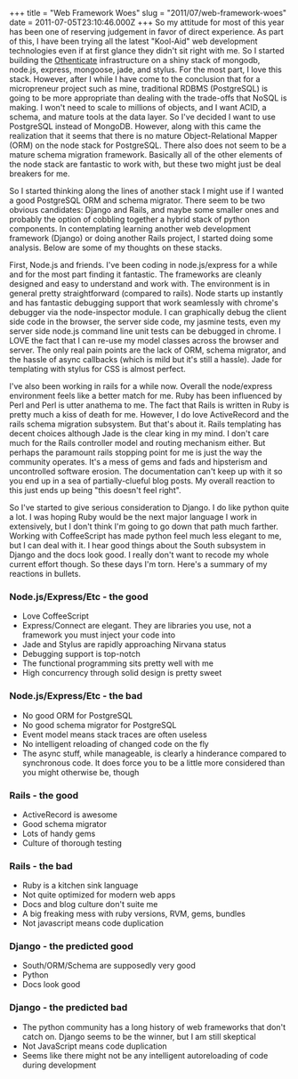+++
title = "Web Framework Woes"
slug = "2011/07/web-framework-woes"
date = 2011-07-05T23:10:46.000Z
+++
So my attitude for most of this year has been one of reserving judgement in favor of direct experience. As part of this, I have been trying all the latest "Kool-Aid" web development technologies even if at first glance they didn't sit right with me. So I started building the [Othenticate](http://othenticate.com) infrastructure on a shiny stack of mongodb, node.js, express, mongoose, jade, and stylus. For the most part, I love this stack. However, after I while I have come to the conclusion that for a micropreneur project such as mine, traditional RDBMS (PostgreSQL) is going to be more appropriate than dealing with the trade-offs that NoSQL is making. I won't need to scale to millions of objects, and I want ACID, a schema, and mature tools at the data layer. So I've decided I want to use PostgreSQL instead of MongoDB. However, along with this came the realization that it seems that there is no mature Object-Relational Mapper (ORM) on the node stack for PostgreSQL. There also does not seem to be a mature schema migration framework. Basically all of the other elements of the node stack are fantastic to work with, but these two might just be deal breakers for me.

So I started thinking along the lines of another stack I might use if I wanted a good PostgreSQL ORM and schema migrator. There seem to be two obvious candidates: Django and Rails, and maybe some smaller ones and probably the option of cobbling together a hybrid stack of python components. In contemplating learning another web development framework (Django) or doing another Rails project, I started doing some analysis. Below are some of my thoughts on these stacks.

First, Node.js and friends. I've been coding in node.js/express for a while and for the most part finding it fantastic. The frameworks are cleanly designed and easy to understand and work with. The environment is in general pretty straightforward (compared to rails). Node starts up instantly and has fantastic debugging support that work seamlessly with chrome's debugger via the node-inspector module. I can graphically debug the client side code in the browser, the server side code, my jasmine tests, even my server side node.js command line unit tests can be debugged in chrome. I LOVE the fact that I can re-use my model classes across the browser and server. The only real pain points are the lack of ORM, schema migrator, and the hassle of async callbacks (which is mild but it's still a hassle). Jade for templating with stylus for CSS is almost perfect.

I've also been working in rails for a while now. Overall the node/express environment feels like a better match for me. Ruby has been influenced by Perl and Perl is utter anathema to me. The fact that Rails is written in Ruby is pretty much a kiss of death for me. However, I do love ActiveRecord and the rails schema migration subsystem. But that's about it. Rails templating has decent choices although Jade is the clear king in my mind. I don't care much for the Rails controller model and routing mechanism either. But perhaps the paramount rails stopping point for me is just the way the community operates. It's a mess of gems and fads and hipsterism and uncontrolled software erosion. The documentation can't keep up with it so you end up in a sea of partially-clueful blog posts. My overall reaction to this just ends up being "this doesn't feel right".

So I've started to give serious consideration to Django. I do like python quite a lot. I was hoping Ruby would be the next major language I work in extensively, but I don't think I'm going to go down that path much farther. Working with CoffeeScript has made python feel much less elegant to me, but I can deal with it. I hear good things about the South subsystem in Django and the docs look good. I really don't want to recode my whole current effort though. So these days I'm torn. Here's a summary of my reactions in bullets.

### Node.js/Express/Etc - the good

*   Love CoffeeScript
*   Express/Connect are elegant. They are libraries you use, not a framework you must inject your code into
*   Jade and Stylus are rapidly approaching Nirvana status
*   Debugging support is top-notch
*   The functional programming sits pretty well with me
*   High concurrency through solid design is pretty sweet

### Node.js/Express/Etc - the bad

*   No good ORM for PostgreSQL
*   No good schema migrator for PostgreSQL
*   Event model means stack traces are often useless
*   No intelligent reloading of changed code on the fly
*   The async stuff, while manageable, is clearly a hinderance compared to synchronous code. It does force you to be a little more considered than you might otherwise be, though

### Rails - the good

*   ActiveRecord is awesome
*   Good schema migrator
*   Lots of handy gems
*   Culture of thorough testing

### Rails - the bad

*   Ruby is a kitchen sink language
*   Not quite optimized for modern web apps
*   Docs and blog culture don't suite me
*   A big freaking mess with ruby versions, RVM, gems, bundles
*   Not javascript means code duplication

### Django - the predicted good

*   South/ORM/Schema are supposedly very good
*   Python
*   Docs look good

### Django - the predicted bad

*   The python community has a long history of web frameworks that don't catch on. Django seems to be the winner, but I am still skeptical
*   Not JavaScript means code duplication
*   Seems like there might not be any intelligent autoreloading of code during development